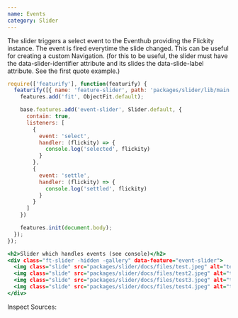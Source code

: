 ```yaml
---
name: Events
category: Slider
---
```


The slider triggers a select event to the Eventhub providing the Flickity instance. The event is fired everytime the slide changed.
This can be useful for creating a custom Navigation. (for this to be useful, the slider must have the data-slider-identifier attribute and its slides the data-slide-label attribute. See the first quote example.)

```types.js
require(['featurify'], function(featurify) {
  featurify([{ name: 'feature-slider', path: 'packages/slider/lib/main.min.js' }, { name: 'feature-object-fit', path: 'packages/object-fit/lib/main.min.js' }, 'base', 'base.features'], function(Slider, ObjectFit, base, features) {
    features.add('fit', ObjectFit.default);

    base.features.add('event-slider', Slider.default, {
      contain: true,
      listeners: [
        {
          event: 'select',
          handler: (flickity) => {
            console.log('selected', flickity)
          }
        },
        {
          event: 'settle',
          handler: (flickity) => {
            console.log('settled', flickity)
          }
        }
      ]
    })

    features.init(document.body);
  });
});
```

```types.html
<h2>Slider which handles events (see console)</h2>
<div class="ft-slider -hidden -gallery" data-feature="event-slider">
  <img class="slide" src="packages/slider/docs/files/test.jpeg" alt="test">
  <img class="slide" src="packages/slider/docs/files/test2.jpeg" alt="test2">
  <img class="slide" src="packages/slider/docs/files/test3.jpeg" alt="test3">
  <img class="slide" src="packages/slider/docs/files/test4.jpeg" alt="test4">
</div>
```
Inspect Sources:
```src:../src/index.js
```
```src:../src/style.scss
```
```types:../lib/style.css hidden
```